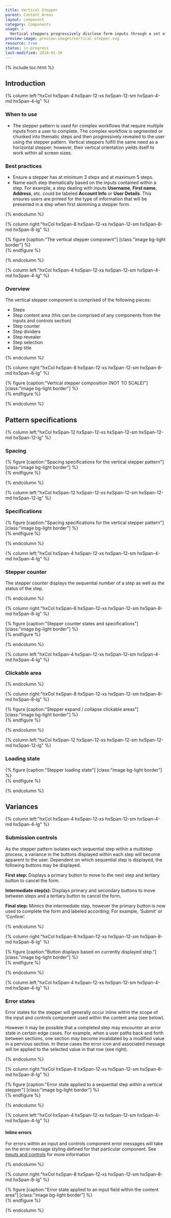 ```yaml
---
title: Vertical Stepper
parent: Content Areas
layout: component
category: Components
usage: >
  Vertical steppers progressively disclose form inputs through a set of sequentially numbered steps. The design of the vertical stepper pattern lend it for use during complex or difficult workflows.
preview-image: preview-images/vertical-stepper.svg
resource: true
status: in-progress
last-modified: 2018-01-30
---
```


{% include toc.html %}

<section class="static-section" markdown="1">

## Introduction

<div class="hxRow"  markdown="1">

{% column left:"hxCol hxSpan-4 hxSpan-12-xs hxSpan-12-sm hxSpan-4-md hxSpan-4-lg" %}

### When to use

- The stepper pattern is used for complex workflows that require multiple inputs from a user to complete. The complex workflow is segmented or chunked into thematic steps and then progressively revealed to the user using the stepper pattern. Vertical steppers fulfill the same need as a horizontal stepper; however, their vertical orientation yields itself to work within all screen sizes.

### Best practices

- Ensure a stepper has at minimum 3 steps and at maximum 5 steps.
- Name each step thematically based on the inputs contained within a step. For example, a step dealing with inputs **Username**, **First name**, **Address**, etc. could be labeled **Account Info** or **User Details**. This ensures users are primed for the type of information that will be presented in a step when first skimming a stepper form.


{% endcolumn %}

{% column right:"hxCol hxSpan-8 hxSpan-12-xs hxSpan-12-sm hxSpan-8-md hxSpan-8-lg" %}

{% figure [caption:"The vertical stepper component"] [class:"image bg-light border"] %}
<embed src="{{site.url}}/assets/images/components/content-areas/vert-stepper/vert-stepper-hero.png" width="1440"/>
{% endfigure %}

{% endcolumn %}

</div>

</section>

<section class="static-section" markdown="1">

<div class="hxRow" markdown="1">

{% column left:"hxCol hxSpan-4 hxSpan-12-xs hxSpan-12-sm hxSpan-4-md hxSpan-4-lg" %}

### Overview

The vertical stepper component is comprised of the following pieces:

- Steps
- Step content area (this can be comprised of any components from the inputs and controls section)
- Step counter
- Step dividers
- Step revealer
- Step selection
- Step title


{% endcolumn %}

{% column right:"hxCol hxSpan-8 hxSpan-12-xs hxSpan-12-sm hxSpan-8-md hxSpan-8-lg" %}

{% figure [caption:"Vertical stepper composition (NOT TO SCALE)"] [class:"image bg-light border"] %}
<embed src="{{site.url}}/assets/images/components/content-areas/vert-stepper/vert-stepper-composition.png" width="900"/>
{% endfigure %}

{% endcolumn %}

</div>

</section>

## Pattern specifications

<section class="static-section" markdown="1">

<div class="hxRow" markdown="1">

{% column left:"hxCol hxSpan-12 hxSpan-12-xs hxSpan-12-sm hxSpan-12-md hxSpan-12-lg" %}

### Spacing

{% figure [caption:"Spacing specifications for the vertical stepper pattern"] [class:"image bg-light border"] %}
<embed src="{{site.url}}/assets/images/components/content-areas/vert-stepper/vert-stepper-spacing.png" width="903"/>
{% endfigure %}

{% endcolumn %}

</div>

</section>

<section class="static-section" markdown="1">

<div class="hxRow" markdown="1">

{% column left:"hxCol hxSpan-12 hxSpan-12-xs hxSpan-12-sm hxSpan-12-md hxSpan-12-lg" %}

### Specifications

{% figure [caption:"Spacing specifications for the vertical stepper pattern"] [class:"image bg-light border"] %}
<embed src="{{site.url}}/assets/images/components/content-areas/vert-stepper/vert-stepper-specs.png" width="903"/>
{% endfigure %}

{% endcolumn %}

</div>

</section>

<section class="static-section" markdown="1">

<div class="hxRow" markdown="1">

{% column left:"hxCol hxSpan-4 hxSpan-12-xs hxSpan-12-sm hxSpan-4-md hxSpan-4-lg" %}

### Stepper counter

The stepper counter displays the sequential number of a step as well as the status of the step.


{% endcolumn %}

{% column right:"hxCol hxSpan-8 hxSpan-12-xs hxSpan-12-sm hxSpan-8-md hxSpan-8-lg" %}

{% figure [caption:"Stepper counter states and specifications"] [class:"image bg-light border"] %}
<embed src="{{site.url}}/assets/images/components/content-areas/vert-stepper/vert-stepper-counter.png" width="580"/>
{% endfigure %}

{% endcolumn %}

</div>

</section>

<section class="static-section" markdown="1">

<div class="hxRow" markdown="1">

{% column left:"hxCol hxSpan-4 hxSpan-12-xs hxSpan-12-sm hxSpan-4-md hxSpan-4-lg" %}

### Clickable area

{% endcolumn %}

{% column right:"hxCol hxSpan-8 hxSpan-12-xs hxSpan-12-sm hxSpan-8-md hxSpan-8-lg" %}

{% figure [caption:"Stepper expand / collapse clickable areas"] [class:"image bg-light border"] %}
<embed src="{{site.url}}/assets/images/components/content-areas/vert-stepper/vert-stepper-clickable.png" width="903"/>
{% endfigure %}

{% endcolumn %}

</div>

</section>

<section class="static-section" markdown="1">

<div class="hxRow" markdown="1">

{% column left:"hxCol hxSpan-12 hxSpan-12-xs hxSpan-12-sm hxSpan-12-md hxSpan-12-lg" %}

### Loading state

{% figure [caption:"Stepper loading state"] [class:"image bg-light border"] %}
<embed src="{{site.url}}/assets/images/components/content-areas/vert-stepper/vert-stepper-loading.png" width="903"/>
{% endfigure %}

{% endcolumn %}

</div>

</section>

## Variances

<section class="static-section" markdown="1">

<div class="hxRow" markdown="1">

{% column left:"hxCol hxSpan-4 hxSpan-12-xs hxSpan-12-sm hxSpan-4-md hxSpan-4-lg" %}

### Submission controls

As the stepper pattern isolates each sequential step within a multistep process, a variance in the buttons displayed within each step will become apparent to the user. Dependent on which sequential step is displayed, the following buttons may be displayed.

**First step:** Displays a primary button to move to the next step and tertiary button to cancel the form.

**Intermediate step(s):** Displays primary and secondary buttons to move between steps and a tertiary button to cancel the form.

**Final step:** Mimics the intermediate step, however the primary button is now used to complete the form and labeled according; For example, ‘Submit’ or ‘Confirm’.


{% endcolumn %}

{% column right:"hxCol hxSpan-8 hxSpan-12-xs hxSpan-12-sm hxSpan-8-md hxSpan-8-lg" %}

{% figure [caption:"Button displays based on currently displayed step."] [class:"image bg-light border"] %}
<embed src="{{site.url}}/assets/images/components/content-areas/vert-stepper/vert-stepper-buttons.png" width="580"/>
{% endfigure %}

{% endcolumn %}

</div>

</section>

<section class="static-section" markdown="1">

<div class="hxRow" markdown="1">

{% column left:"hxCol hxSpan-4 hxSpan-12-xs hxSpan-12-sm hxSpan-4-md hxSpan-4-lg" %}

### Error states

Error states for the stepper will generally occur inline within the scope of the input and controls component used within the content area (see below).

However it may be possible that a completed step may encounter an error state in certain edge cases. For example, when a user paths back and forth between sections, one section may become invalidated by a modified value in a pervious section. In these cases the error icon and associated message will be applied to the selected value in that row (see right).

{% endcolumn %}

{% column right:"hxCol hxSpan-8 hxSpan-12-xs hxSpan-12-sm hxSpan-8-md hxSpan-8-lg" %}

{% figure [caption:"Error state applied to a sequential step within a vertical stepper"] [class:"image bg-light border"] %}
<embed src="{{site.url}}/assets/images/components/content-areas/vert-stepper/vert-stepper-error-1.png" width="580"/>
{% endfigure %}

{% endcolumn %}

</div>

</section>


<section class="static-section" markdown="1">

<div class="hxRow" markdown="1">

{% column left:"hxCol hxSpan-4 hxSpan-12-xs hxSpan-12-sm hxSpan-4-md hxSpan-4-lg" %}

#### Inline errors

For errors within an input and controls component error messages will take on the error message styling defined for that particular component. See [Inputs and controls]({{site.baseurl}}/components/inputs-and-controls.html) for more information

{% endcolumn %}

{% column right:"hxCol hxSpan-8 hxSpan-12-xs hxSpan-12-sm hxSpan-8-md hxSpan-8-lg" %}

{% figure [caption:"Error state applied to an input field within the content area"] [class:"image bg-light border"] %}
<embed src="{{site.url}}/assets/images/components/content-areas/vert-stepper/vert-stepper-error-2.png" width="903"/>
{% endfigure %}

{% endcolumn %}

</div>

</section>
